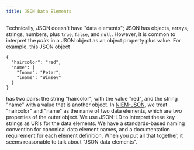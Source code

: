 ```yaml
---
title: JSON Data Elements
---
```


Technically, JSON doesn't have "data elements"; JSON
has objects, arrays, strings, numbers, plus `true`, `false`, and
`null`.  However, it is common to interpret the _pairs_ in a JSON
object as an object property plus value.  For example, this JSON object

```
{
  "haircolor": "red",
  "name": {
    "fname": "Peter",
    "lname": "Wimsey"
  }
}
```

has two pairs: the string "haircolor", with the value "red", and the
string "name" with a value that is another object.  In
[NIEM-JSON](tbd), we treat "haircolor" and "name" as the name of two
data elements, which are two properties of the outer object.  We use
JSON-LD to interpret these key strings as URIs for the data
elements. We have a standards-based naming convention for canonical
data element names, and a documentation requirement for each element
definition.  When you put all that together, it seems reasonable to talk
about "JSON data elements".

